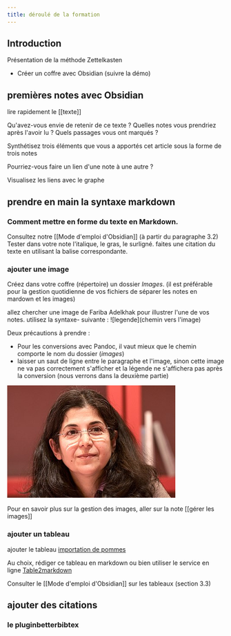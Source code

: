 ```yaml
---
title: déroulé de la formation
---
```


## Introduction

Présentation de la méthode Zettelkasten

- Créer un coffre avec Obsidian (suivre la démo)


## premières notes avec Obsidian

lire rapidement le [[texte]]

Qu'avez-vous envie de retenir de ce texte ? Quelles notes vous prendriez après l'avoir lu ? Quels passages vous ont marqués ? 

Synthétisez trois éléments que vous a apportés cet article sous la forme de trois notes

Pourriez-vous faire un lien d'une note à une autre ? 

Visualisez les liens avec le graphe

## prendre en main la syntaxe markdown

### Comment mettre en forme du texte en Markdown. 

Consultez notre [[Mode d'emploi d'Obsidian]] (à partir du paragraphe 3.2)
Tester dans votre note l'italique, le gras, le surligné. 
faites une citation du texte en utilisant la balise correspondante. 

### ajouter une image

Créez dans votre coffre (répertoire) un dossier *Images*.
(il est préférable pour la gestion quotidienne de vos fichiers de séparer les notes en mardown et les images)

allez chercher une image de Fariba Adelkhak pour illustrer l'une de vos notes. 
utilisez la syntaxe- suivante : \!\[legende\]\(chemin vers l'image\)

Deux précautions à prendre : 

- Pour les conversions avec Pandoc, il vaut mieux que le chemin comporte le nom du dossier (*images*)
- laisser un saut de ligne entre le paragraphe et l'image, sinon cette image ne va pas correctement s'afficher et la légende ne s'affichera pas après la conversion (nous verrons dans la deuxième partie)


<p align="left">
	<img  src="assets/390px_Fariba.jpg">
</p>

Pour en savoir plus sur la gestion des images, aller sur la note [[gérer les images]]

### ajouter un tableau

ajouter le tableau [importation de pommes](https://uniren1-my.sharepoint.com/:x:/g/personal/damien_belveze_univ-rennes1_fr/ESvDL0wh7fZPqQL_gnJ_nn0BP-mWBIZQo9lbSPvas1txZA?e=Xco12y)

Au choix, rédiger ce tableau en markdown ou bien utiliser le service en ligne [Table2markdown](https://tabletomarkdown.com/)

Consulter le [[Mode d'emploi d'Obsidian]] sur les tableaux (section 3.3)

## ajouter des citations

### le pluginbetterbibtex
